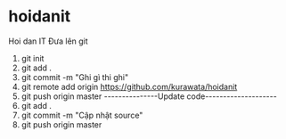 # hoidanit
Hoi dan IT
Đưa lên git
1. git init
2. git add .
3. git commit -m "Ghi gì thi ghi"
4. git remote add origin https://github.com/kurawata/hoidanit
5. git push origin master
---------------Update code--------------------
1. git add .
2. git commit -m "Cập nhật source"
3. git push origin master 



